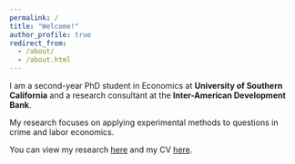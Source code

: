 ```yaml
---
permalink: /
title: "Welcome!"
author_profile: true
redirect_from: 
  - /about/
  - /about.html
---
```



I am a second-year PhD student in Economics at **University of Southern California** and a research consultant at the **Inter-American Development Bank**. 

My research focuses on applying experimental methods to questions in crime and labor economics. 

You can view my research [here](../publications/) and my CV [here](../files/CV.pdf). 


